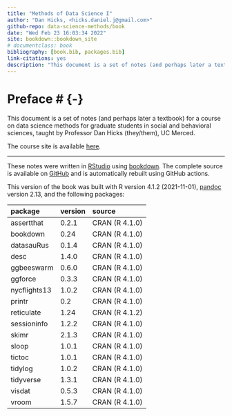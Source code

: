 ```yaml
--- 
title: "Methods of Data Science I"
author: "Dan Hicks, <hicks.daniel.j@gmail.com>"
github-repo: data-science-methods/book
date: "Wed Feb 23 16:03:34 2022"
site: bookdown::bookdown_site
# documentclass: book
bibliography: [book.bib, packages.bib]
link-citations: yes
description: "This document is a set of notes (and perhaps later a textbook) for a course on data science methods for graduate students in social and behavioral sciences."
---
```






# Preface # {-} 

This document is a set of notes (and perhaps later a textbook) for a course on data science methods for graduate students in social and behavioral sciences, taught by Professor Dan Hicks (they/them), UC Merced. 

The course site is available [here](..). 

<!-- PDF versions of each chapter can be found here:  [Handouts](handouts/index.html) -->

<!-- (The URLs to the handouts are buggy.  To get to them, look for `handout/handout/` in the URL; delete the second `handout/`.) -->

-----

These notes were written in [RStudio](http://www.rstudio.com/ide/) using [bookdown](http://bookdown.org/). The complete source is available on [GitHub](https://github.com/data-science-methods/book/) and is automatically rebuilt using GitHub actions. 

This version of the book was built with R version 4.1.2 (2021-11-01), [pandoc](https://pandoc.org/) version 2.13, and the following packages:



|package      |version |source         |
|:------------|:-------|:--------------|
|assertthat   |0.2.1   |CRAN (R 4.1.0) |
|bookdown     |0.24    |CRAN (R 4.1.0) |
|datasauRus   |0.1.4   |CRAN (R 4.1.0) |
|desc         |1.4.0   |CRAN (R 4.1.0) |
|ggbeeswarm   |0.6.0   |CRAN (R 4.1.0) |
|ggforce      |0.3.3   |CRAN (R 4.1.0) |
|nycflights13 |1.0.2   |CRAN (R 4.1.0) |
|printr       |0.2     |CRAN (R 4.1.0) |
|reticulate   |1.24    |CRAN (R 4.1.2) |
|sessioninfo  |1.2.2   |CRAN (R 4.1.0) |
|skimr        |2.1.3   |CRAN (R 4.1.0) |
|sloop        |1.0.1   |CRAN (R 4.1.0) |
|tictoc       |1.0.1   |CRAN (R 4.1.0) |
|tidylog      |1.0.2   |CRAN (R 4.1.0) |
|tidyverse    |1.3.1   |CRAN (R 4.1.0) |
|visdat       |0.5.3   |CRAN (R 4.1.0) |
|vroom        |1.5.7   |CRAN (R 4.1.0) |

